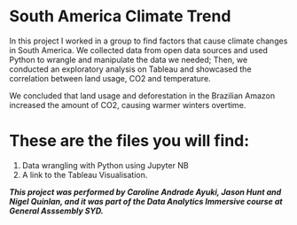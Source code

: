 # South America Climate Trend

In this project I worked in a group to find factors that cause climate changes in South America. We collected data from open data sources and used Python to wrangle and manipulate the data we needed; Then, we conducted an exploratory analysis on Tableau and showcased the correlation between land usage, CO2 and temperature.

We concluded that land usage and deforestation in the Brazilian Amazon increased the amount of CO2, causing warmer winters overtime.

# These are the files you will find:

1. Data wrangling with Python using Jupyter NB
2. A link to the Tableau Visualisation.

***This project was performed by Caroline Andrade Ayuki, Jason Hunt and Nigel Quinlan, and it was part of the Data Analytics Immersive course at General Asssembly SYD.***
